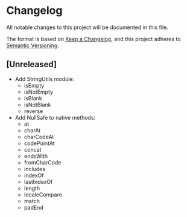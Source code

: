 # Changelog
All notable changes to this project will be documented in this file.

The format is based on [Keep a Changelog](https://keepachangelog.com/en/1.0.0/),
and this project adheres to [Semantic Versioning](https://semver.org/spec/v2.0.0.html).

## [Unreleased]
* Add StringUtils module:
    * isEmpty
    * isNotEmpty
    * isBlank
    * isNotBlank
    * reverse
* Add NullSafe to native methods:
    * at
    * charAt
    * charCodeAt
    * codePointAt
    * concat
    * endsWith
    * fromCharCode
    * includes
    * indexOf
    * lastIndexOf
    * length
    * localeCompare
    * match
    * padEnd